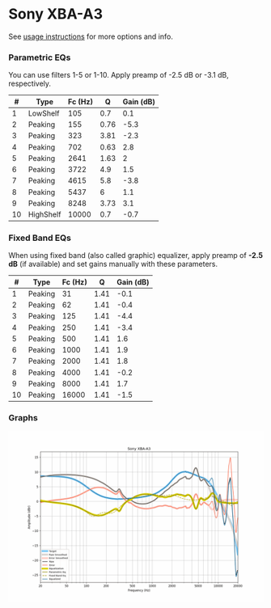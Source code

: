 # Sony XBA-A3
See [usage instructions](https://github.com/jaakkopasanen/AutoEq#usage) for more options and info.

### Parametric EQs
You can use filters 1-5 or 1-10. Apply preamp of -2.5 dB or -3.1 dB, respectively.

|   # | Type      |   Fc (Hz) |    Q |   Gain (dB) |
|-----|-----------|-----------|------|-------------|
|   1 | LowShelf  |       105 | 0.7  |         0.1 |
|   2 | Peaking   |       155 | 0.76 |        -5.3 |
|   3 | Peaking   |       323 | 3.81 |        -2.3 |
|   4 | Peaking   |       702 | 0.63 |         2.8 |
|   5 | Peaking   |      2641 | 1.63 |         2   |
|   6 | Peaking   |      3722 | 4.9  |         1.5 |
|   7 | Peaking   |      4615 | 5.8  |        -3.8 |
|   8 | Peaking   |      5437 | 6    |         1.1 |
|   9 | Peaking   |      8248 | 3.73 |         3.1 |
|  10 | HighShelf |     10000 | 0.7  |        -0.7 |

### Fixed Band EQs
When using fixed band (also called graphic) equalizer, apply preamp of **-2.5 dB** (if available) and set gains manually with these parameters.

|   # | Type    |   Fc (Hz) |    Q |   Gain (dB) |
|-----|---------|-----------|------|-------------|
|   1 | Peaking |        31 | 1.41 |        -0.1 |
|   2 | Peaking |        62 | 1.41 |        -0.4 |
|   3 | Peaking |       125 | 1.41 |        -4.4 |
|   4 | Peaking |       250 | 1.41 |        -3.4 |
|   5 | Peaking |       500 | 1.41 |         1.6 |
|   6 | Peaking |      1000 | 1.41 |         1.9 |
|   7 | Peaking |      2000 | 1.41 |         1.8 |
|   8 | Peaking |      4000 | 1.41 |        -0.2 |
|   9 | Peaking |      8000 | 1.41 |         1.7 |
|  10 | Peaking |     16000 | 1.41 |        -1.5 |

### Graphs
![](./Sony%20XBA-A3.png)
